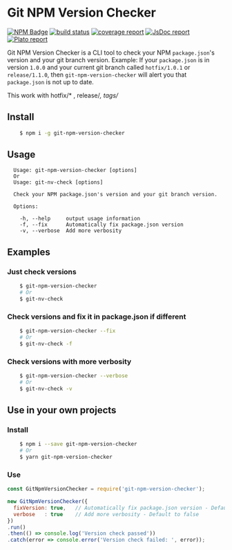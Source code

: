 # Git NPM Version Checker

[![NPM Badge](https://img.shields.io/npm/v/git-npm-version-checker.svg)](https://www.npmjs.com/package/git-npm-version-checker)
[![build status](https://gitlab.com/L0gIn/git-npm-version-checker/badges/master/build.svg)](https://gitlab.com/L0gIn/git-npm-version-checker/commits/master)
[![coverage report](https://gitlab.com/L0gIn/git-npm-version-checker/badges/master/coverage.svg)](https://l0gin.gitlab.io/git-npm-version-checker/coverage)
[![JsDoc report](https://img.shields.io/badge/jsdoc-link-green.svg)](https://l0gin.gitlab.io/git-npm-version-checker/jsdoc)
[![Plato report](https://img.shields.io/badge/plato-link-green.svg)](https://l0gin.gitlab.io/git-npm-version-checker/plato)

Git NPM Version Checker is a CLI tool to check your NPM `package.json`'s version and your git branch version.
Example: If your `package.json` is in version `1.0.0` and your current git branch called `hotfix/1.0.1` or `release/1.1.0`, then `git-npm-version-checker` will alert you that `package.json` is not up to date.

This work with hotfix/* , release/*, tags/*

## Install

```bash
    $ npm i -g git-npm-version-checker
```

## Usage

```
  Usage: git-npm-version-checker [options]
  Or
  Usage: git-nv-check [options]

  Check your NPM package.json's version and your git branch version.

  Options:

    -h, --help     output usage information
    -f, --fix      Automatically fix package.json version
    -v, --verbose  Add more verbosity
```

## Examples

### Just check versions

```bash
    $ git-npm-version-checker
    # Or
    $ git-nv-check
```

### Check versions and fix it in package.json if different

```bash
    $ git-npm-version-checker --fix
    # Or
    $ git-nv-check -f
```

### Check versions with more verbosity

```bash
    $ git-npm-version-checker --verbose
    # Or
    $ git-nv-check -v
```

## Use in your own projects

### Install

```bash
    $ npm i --save git-npm-version-checker
    # Or
    $ yarn git-npm-version-checker
```

### Use

```js
const GitNpmVersionChecker = require('git-npm-version-checker');

new GitNpmVersionChecker({
  fixVersion: true,   // Automatically fix package.json version - Default to false 
  verbose   : true    // Add more verbosity - Default to false 
})
.run()
.then(() => console.log('Version check passed'))
.catch(error => console.error('Version check failed: ', error));
```